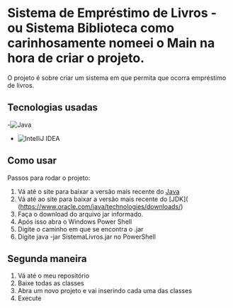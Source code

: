 # Sistema de Empréstimo de Livros - ou Sistema Biblioteca como carinhosamente nomeei o Main na hora de criar o projeto.

O projeto é sobre criar um sistema em que permita que ocorra empréstimo de livros.
## Tecnologias usadas

-![Java](https://banner2.cleanpng.com/20181109/oll/kisspng-java-development-kit-logo-programming-language-por-java-logo-svg-1713924793188.webp)

- ![IntelliJ IDEA](https://w7.pngwing.com/pngs/747/41/png-transparent-intellij-macos-bigsur-icon-thumbnail.png)

## Como usar

Passos para rodar o projeto:
1. Vá até o site para baixar a versão mais recente do [Java]( https://www.java.com/pt-BR/download/)
2. Vá até ao site para baixar a versão mais recente do [JDK]( (https://www.oracle.com/java/technologies/downloads/)
3. Faça o download do arquivo jar informado.
4. Após isso abra o Windows Power Shell
5. Digite o caminho em que se encontra o .jar
6. Digite java -jar SistemaLivros.jar no PowerShell
## Segunda maneira
1. Vá até o meu repositório
2. Baixe todas as classes
3. Abra um novo projeto e vai inserindo cada uma das classes
4. Execute
